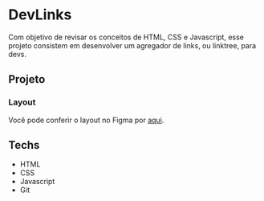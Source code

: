 # DevLinks

Com objetivo de revisar os conceitos de HTML, CSS e Javascript, esse projeto consistem em desenvolver um agregador de links, ou linktree, para devs.

## Projeto

### Layout

Você pode conferir o layout no Figma por [aqui](https://www.figma.com/file/vHffbZCVm9cK7CcGALETqE/DevLinks-(Community)?node-id=0%3A1&t=TKeP02rvvvwELi4D-0). 

<!-- ### Deploy

O DevLinks está hospedado na plataforma Vercel. Você pode conferir o funcionamento do projeto por [aqui](#deploy). -->

## Techs

- HTML 
- CSS
- Javascript
- Git
